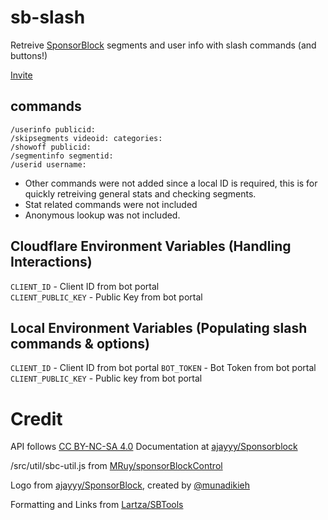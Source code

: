 # sb-slash
Retreive [SponsorBlock](https://github.com/ajayyy/SponsorBlock) segments and user info with slash commands (and buttons!)

[Invite](https://sb-slash.mchang.workers.dev/invite)

## commands
```
/userinfo publicid:
/skipsegments videoid: categories:
/showoff publicid:
/segmentinfo segmentid:
/userid username:
```

- Other commands were not added since a local ID is required, this is for quickly retreiving general stats and checking segments.
- Stat related commands were not included  
- Anonymous lookup was not included.

## Cloudflare Environment Variables (Handling Interactions)
`CLIENT_ID` - Client ID from bot portal  
`CLIENT_PUBLIC_KEY` - Public Key from bot portal

## Local Environment Variables (Populating slash commands & options)
`CLIENT_ID` - Client ID from bot portal
`BOT_TOKEN` - Bot Token from bot portal
`CLIENT_PUBLIC_KEY` - Public key from bot portal

# Credit
API follows [CC BY-NC-SA 4.0](https://creativecommons.org/licenses/by-nc-sa/4.0/) Documentation at [ajayyy/Sponsorblock](https://github.com/ajayyy/SponsorBlock/wiki/API-Docs)

/src/util/sbc-util.js from [MRuy/sponsorBlockControl](https://github.com/MRuy/sponsorBlockControl/blob/master/src/utils.js)

Logo from [ajayyy/SponsorBlock](https://github.com/ajayyy/SponsorBlock/tree/master/public/icons), created by [@munadikieh](https://github.com/munadikieh)

Formatting and Links from [Lartza/SBTools](https://github.com/Lartza/SBtools)